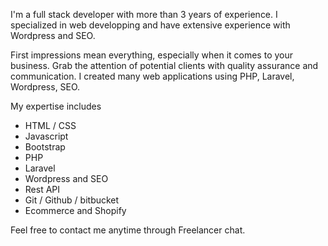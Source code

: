 I'm a full stack developer with more than 3 years of experience. I specialized in web developping and have extensive experience with Wordpress and SEO.

First impressions mean everything, especially when it comes to your business. Grab the attention of potential clients with quality assurance and communication. I created many web applications using PHP, Laravel, Wordpress, SEO.

My expertise includes
- HTML / CSS
- Javascript
- Bootstrap
- PHP
- Laravel
- Wordpress and SEO
- Rest API
- Git / Github / bitbucket
- Ecommerce and Shopify

Feel free to contact me anytime through Freelancer chat.
